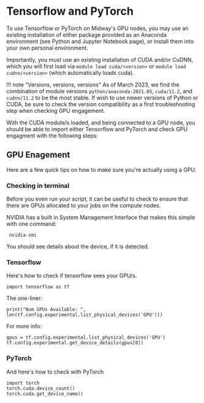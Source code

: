 # Tensorflow and PyTorch

To use Tensorflow or PyTorch on Midway's GPU nodes, you may use an existing installation of either package provided as an Anaconda environment (see Python and Jupyter Notebook page), or install them into your own personal environment. 

Importantly, you must use an existing installation of CUDA and/or CuDNN, which you will first load via `module load cuda/<version>` or `module load cudnn/<version>` (which automatically loads cuda).

!!! note "Versions, versions, versions"
    As of March 2023, we find the combination of module versions `python/anaconda-2021.05`, `cuda/11.2`, and `cudnn/11.2` to be the most stable. If wish to use newer versions of Python or CUDA, be sure to check the version compatibility as a first troubleshooting step when checking GPU engagement. 

With the CUDA module/s loaded, and being connected to a GPU node, you should be able to import either Tensorflow and PyTorch and check GPU engagment with the following steps: 

## GPU Enagement
Here are a few quick tips on how to make sure you're actually using a GPU.

### Checking in terminal

 Before you even run your script, it can be useful to check to ensure that there are GPUs allocated to your jobs on the compute nodes.

 NVIDIA has a built in System Management Interface that makes this simple with one command:
```
 nvidia-smi
```

You should see details about the device, if it is detected.


### Tensorflow
Here's how to check if tensorflow sees your GPU/s.
```
import tensorflow as tf
```
The one-liner:
```
print("Num GPUs Available: ", len(tf.config.experimental.list_physical_devices('GPU')))
```
For more info:
```
gpus = tf.config.experimental.list_physical_devices('GPU')
tf.config.experimental.get_device_details(gpus[0])
```

### PyTorch
And here's how to check with PyTorch
```
import torch
torch.cuda.device_count()
torch.cuda.get_device_name()
```